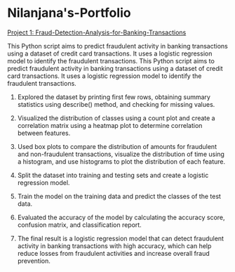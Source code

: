 # Nilanjana's-Portfolio
[Project 1: Fraud-Detection-Analysis-for-Banking-Transactions](https://github.com/nilanjanaghoshal/Fraud-Detection-Analysis-for-Banking-Transactions)

This Python script aims to predict fraudulent activity in banking transactions using a dataset of credit card transactions. It uses a logistic regression model to identify the fraudulent transactions. This Python script aims to predict fraudulent activity in banking transactions using a dataset of credit card transactions. It uses a logistic regression model to identify the fraudulent transactions.

1) Explored the dataset by printing first few rows, obtaining summary statistics using describe() method, and checking for missing values.

2) Visualized the distribution of classes using a count plot and create a correlation matrix using a heatmap plot to determine correlation between features.

3) Used box plots to compare the distribution of amounts for fraudulent and non-fraudulent transactions, visualize the distribution of time using a histogram, and use histograms to plot the distribution of each feature.

4) Split the dataset into training and testing sets and create a logistic regression model.

5) Train the model on the training data and predict the classes of the test data.

6) Evaluated the accuracy of the model by calculating the accuracy score, confusion matrix, and classification report.

7) The final result is a logistic regression model that can detect fraudulent activity in banking transactions with high accuracy, which can help reduce losses from fraudulent activities and increase overall fraud prevention.

[](https://github.com/nilanjanaghoshal/Nilanjana-Portfolio/blob/main/images/istockphoto-585806700-612x612.jpg)
